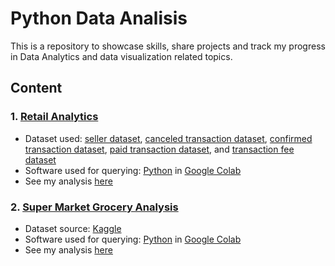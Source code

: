 # Python Data Analisis 
This is a repository to showcase skills, share projects and track my progress in Data Analytics and data visualization related topics.

## Content
### 1. [Retail Analytics](https://github.com/fauziaya/Phyton-data-analysis/blob/main/Retail_Analytics.ipynb)
* Dataset used: [seller dataset](https://github.com/fauziaya/Phyton-data-analysis/blob/main/seller(retail).csv), [canceled transaction dataset](https://github.com/fauziaya/Phyton-data-analysis/blob/main/canceled_transaction(retail).csv), [confirmed transaction dataset](https://github.com/fauziaya/Phyton-data-analysis/blob/main/confirmed_transaction(retail).csv), [paid transaction dataset](https://github.com/fauziaya/Phyton-data-analysis/blob/main/paid_transaction(retail).csv), and [transaction fee dataset](https://github.com/fauziaya/Phyton-data-analysis/blob/main/transaction_fee(retail).csv)
* Software used for querying: [Python](https://www.python.org/) in [Google Colab](https://colab.research.google.com/)
* See my analysis [here](https://github.com/fauziaya/Phyton-data-analysis/blob/main/Retail_Analytics.ipynb)

### 2. [Super Market Grocery Analysis](https://github.com/fauziaya/Phyton-data-analysis/blob/main/Supermart_Grocery_Sales_Analysist_%26_EDA.ipynb)
* Dataset source: [Kaggle](https://www.kaggle.com/datasets/mohamedharris/supermart-grocery-sales-retail-analytics-dataset?datasetId=2260653&sortBy=dateRun&tab=profile)
* Software used for querying: [Python](https://www.python.org/) in [Google Colab](https://colab.research.google.com/)
* See my analysis [here](https://github.com/fauziaya/Phyton-data-analysis/blob/main/Supermart_Grocery_Sales_Analysist_%26_EDA.ipynb)
